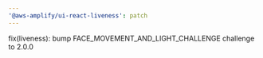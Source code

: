 ```yaml
---
'@aws-amplify/ui-react-liveness': patch
---
```


fix(liveness): bump FACE_MOVEMENT_AND_LIGHT_CHALLENGE challenge to 2.0.0
